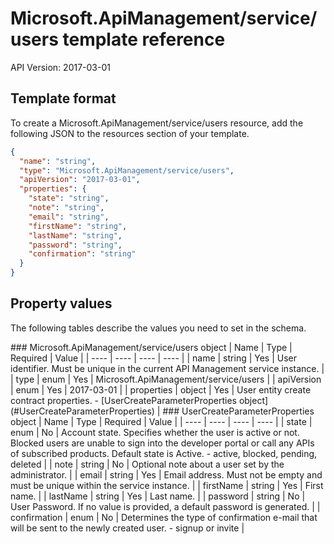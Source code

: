 # Microsoft.ApiManagement/service/users template reference
API Version: 2017-03-01
## Template format

To create a Microsoft.ApiManagement/service/users resource, add the following JSON to the resources section of your template.

```json
{
  "name": "string",
  "type": "Microsoft.ApiManagement/service/users",
  "apiVersion": "2017-03-01",
  "properties": {
    "state": "string",
    "note": "string",
    "email": "string",
    "firstName": "string",
    "lastName": "string",
    "password": "string",
    "confirmation": "string"
  }
}
```
## Property values

The following tables describe the values you need to set in the schema.

<a id="Microsoft.ApiManagement/service/users" />
### Microsoft.ApiManagement/service/users object
|  Name | Type | Required | Value |
|  ---- | ---- | ---- | ---- |
|  name | string | Yes | User identifier. Must be unique in the current API Management service instance. |
|  type | enum | Yes | Microsoft.ApiManagement/service/users |
|  apiVersion | enum | Yes | 2017-03-01 |
|  properties | object | Yes | User entity create contract properties. - [UserCreateParameterProperties object](#UserCreateParameterProperties) |


<a id="UserCreateParameterProperties" />
### UserCreateParameterProperties object
|  Name | Type | Required | Value |
|  ---- | ---- | ---- | ---- |
|  state | enum | No | Account state. Specifies whether the user is active or not. Blocked users are unable to sign into the developer portal or call any APIs of subscribed products. Default state is Active. - active, blocked, pending, deleted |
|  note | string | No | Optional note about a user set by the administrator. |
|  email | string | Yes | Email address. Must not be empty and must be unique within the service instance. |
|  firstName | string | Yes | First name. |
|  lastName | string | Yes | Last name. |
|  password | string | No | User Password. If no value is provided, a default password is generated. |
|  confirmation | enum | No | Determines the type of confirmation e-mail that will be sent to the newly created user. - signup or invite |

